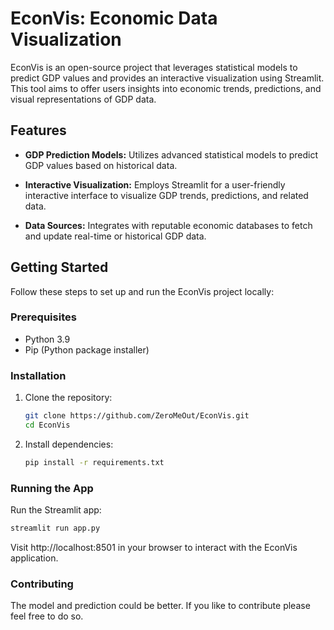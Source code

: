 # EconVis: Economic Data Visualization

EconVis is an open-source project that leverages statistical models to predict GDP values and provides an interactive visualization using Streamlit. This tool aims to offer users insights into economic trends, predictions, and visual representations of GDP data.

## Features

- **GDP Prediction Models:** Utilizes advanced statistical models to predict GDP values based on historical data.
  
- **Interactive Visualization:** Employs Streamlit for a user-friendly interactive interface to visualize GDP trends, predictions, and related data.

- **Data Sources:** Integrates with reputable economic databases to fetch and update real-time or historical GDP data.

## Getting Started

Follow these steps to set up and run the EconVis project locally:

### Prerequisites

- Python 3.9
- Pip (Python package installer)

### Installation

1. Clone the repository:

   ```bash
   git clone https://github.com/ZeroMeOut/EconVis.git
   cd EconVis

2. Install dependencies:

   ```bash
   pip install -r requirements.txt

### Running the App

Run the Streamlit app:

   ```bash
   streamlit run app.py
```

Visit http://localhost:8501 in your browser to interact with the EconVis application.

### Contributing
The model and prediction could be better. If you like to contribute please feel free to do so.


